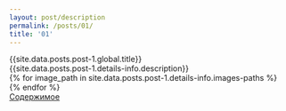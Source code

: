 ```yaml
---
layout: post/description
permalink: /posts/01/
title: '01'
---
```

<div class="description__text-block">
  <div class="description__title">{{site.data.posts.post-1.global.title}}</div>
  <div class="description__message">{{site.data.posts.post-1.details-info.description}}</div>
</div>
<div class="gallery">
  {% for image_path in site.data.posts.post-1.details-info.images-paths %}
    <a href="{{image_path}}">
      <img src="{{image_path}}" alt="">
    </a>
  {% endfor %}
</div>
<a class="btn description-btn" href="./details">Содержимое</a>
